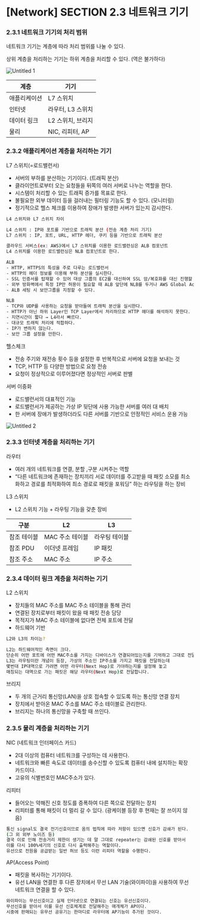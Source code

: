 # [Network] SECTION 2.3 네트워크 기기


### 2.3.1 네트워크 기기의 처리 범위

네트워크 기기는 계층에 따라 처리 범위를 나눌 수 있다.

상위 계층을  처리하는 기기는 하위 계층을 처리할 수 있다. (역은 불가하다)

![Untitled 1](https://user-images.githubusercontent.com/40704078/209027266-b337b8db-f4a0-46ed-8800-6d6cf56abc2f.png)

| 계층 | 기기 |
| --- | --- |
| 애플리케이션 | L7 스위치 |
| 인터넷 | 라우터, L3 스위치 |
| 데이터 링크 | L2 스위치, 브리지 |
| 물리 | NIC, 리피터, AP |


### 2.3.2 애플리케이션 계층을 처리하는 기기

L7 스위치(=로드밸런서)

- 서버의 부하를 분산하는 기기이다. (트래픽 분산)
- 클라이언트로부터 오는 요청들을 뒤쪽의 여러 서버로 나누는 역할을 한다.
- 시스템이 처리할 수 있는 트래픽 증가를 목표로 한다.
- 불필요한 외부 데이터 등을 걸러내는 필터링 기능도 할 수 있다. (모니터링)
- 정기적으로 헬스 체크를 이용하여 장애가 발생한 서버가 있는지 감시한다.

```bash
L4 스위치와 L7 스위치 차이

L4 스위치 : IP와 포트를 기반으로 트래픽 분산 (전송 계층 처리 기기)
L7 스위치 : IP, 포트, URL, HTTP 헤더, 쿠키 등을 기반으로 트래픽 분산

클라우드 서비스(ex: AWS)에서 L7 스위치를 이용한 로드밸런싱은 ALB 컴포넌트
L4 스위치를 이용한 로드밸런싱은 NLB 컴포넌트로 한다.
```

```bash
ALB
- HTTP, HTTPS의 특성을 주로 다루는 로드밸런서
- HTTP의 헤더 정보를 이용해 부하 분산을 실시한다.
- SSL 인증서를 탑재할 수 있어 대상 그룹의 EC2를 대신하여 SSL 암/복호화를 대신 진행할 수 있다.
- 외부 방화벽에서 특정 IP만 허용이 필요할 때 ALB 앞단에 NLB를 두거나 AWS Global Accelerator를 설정한다. (NLB만 IP를 고정할 수 있다.)
- ALB 세팅 시 보안그룹을 지정할 수 있다.

NLB
- TCP와 UDP를 사용하는 요청을 받아들여 트래픽 분산을 실시한다.
- HTTP가 아닌 하위 Layer인 TCP Layer에서 처리하므로 HTTP 헤더를 해석하지 못한다.
- 지연시간이 짧다 → L4라서 빠르다.
- 대규모 트래픽 처리에 적합하다.
- IP가 변하지 않는다.
- 보안 그룹 설정을 안한다.
```

헬스체크

- 전송 주기와 재전송 횟수 등을 설정한 후 반복적으로 서버에 요청을 보내는 것
- TCP, HTTP 등 다양한 방법으로 요청 전송
- 요청이 정상적으로 이루어졌다면 정상적인 서버로 판별

서버 이중화

- 로드밸런서의 대표적인 기능
- 로드밸런서가 제공하는 가상 IP 뒷단에 사용 가능한 서버를 여러 대 배치
- 한 서버에 장애가 발생하더라도 다른 서버를 기반으로 안정적인 서비스 운용 가능

![Untitled 2](https://user-images.githubusercontent.com/40704078/209027325-195aad02-f773-45a0-be51-75f9d2d90ca4.png)


### 2.3.3 인터넷 계층을 처리하는 기기

라우터

- 여러 개의 네트워크를 연결, 분할 ,구분 시켜주는 역할
- “다른 네트워크에 존재하는 장치끼리 서로 데이터를 주고받을 때 패킷 소모를 최소화하고 경로를 최적화하여 최소 경로로 패킷을 포워딩” 하는 라우팅을 하는 장비

L3 스위치

- L2 스위치 기능 + 라우팅 기능을 갖춘 장비

| 구분 | L2 | L3 |
| --- | --- | --- |
| 참조 테이블 | MAC 주소 테이블 | 라우팅 테이블 |
| 참조 PDU | 이더넷 프레임 | IP 패킷 |
| 참조 주소 | MAC 주소 | IP 주소 |


### 2.3.4 데이터 링크 계층을 처리하는 기기

L2 스위치

- 장치들의 MAC 주소를 MAC 주소 테이블을 통해 관리
- 연결된 장치로부터 패킷이 왔을 때 패킷 전송 담당
- 목적지가 MAC 주소 테이블에 없다면 전체 포트에 전달
- 하드웨어 기반

```bash
L2와 L3의 차이는?

L2는 하드웨어적인 측면이 크다.
단순히 어떤 포트에 어떤 MAC주소를 가지는 디바이스가 연결되어있는지를 기억하고 그대로 전달
L3는 라우팅이란 개념이 등장, 가상의 주소인 IP주소를 가지고 패킷을 전달하는데
몇번대 IP대역으로 가려면 어떤 라우터(Next Hop)로 가야하는지를 설정해 놓고 
매칭되는 대역으로 가는 패킷은 해당 라우터(Next Hop)로 전달합니다.
```

브리지

- 두 개의 근거리 통신망(LAN)을 상호 접속할 수 있도록 하는 통신망 연결 장치
- 장치에서 받아온 MAC 주소를 MAC 주소 테이블로 관리한다.
- 브리지는 하나의 통신망을 구축할 때 쓰인다.


### 2.3.5 물리 계층을 처리하는 기기

NIC (네트워크 인터페이스 카드)

- 2대 이상의 컴퓨터 네트워크를 구성하는 데 사용한다.
- 네트워크와 빠른 속도로 데이터를 송수신할 수 있도록 컴퓨터 내에 설치하는 확장 카드이다.
- 고유의 식별번호인 MAC주소가 있다.

리피터

- 들어오는 약해진 신호 정도를 증폭하여 다른 쪽으로 전달하는 장치
- 리피터를 통해 패킷이 더 멀리 갈 수 있다. (광케이블 등장 후 현재는 잘 쓰이지 않음)

```bash
통신 signal도 결국 전기신호이므로 옴의 법칙에 따라 저항이 있으면 신호가 감쇄가 된다.
(그 외 외부 노이즈 등)
결국 이로 인해 전송거리 제한이 생기는 데 말 그대로 repeater는 감쇄된 신호를 받아서 
이를 다시 100%세기의 신호로 다시 출력해주는 역할이다.
유선으로 전원을 공급받는 일반 허브 등도 이런 리피터 역할을 수행한다.
```


AP(Access Point)

- 패킷을 복사하는 기기이다.
- 유선 LAN을 연결한 후 다른 장치에서 무선 LAN 기술(와이파이)을 사용하여 무선 네트워크 연결을 할 수 있다.

```bash
와이파이는 무선신호이고 실제 인터넷으로 연결되는 신호는 유선신호이다.
무선신호를 받아서 이를 유선 신호체계로 전달해주는 매개체가 AP이다.
시중에 판매되는 유무선 공유기는 한마디로 라우터에 AP기능이 추가된 것이다.
```
